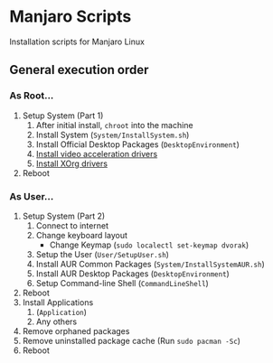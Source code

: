# Manjaro Scripts
Installation scripts for Manjaro Linux

## General execution order

### As Root...

1. Setup System (Part 1)
    1. After initial install, `chroot` into the machine
    2. Install System (`System/InstallSystem.sh`)
    3. Install Official Desktop Packages (`DesktopEnvironment`)
    4. [Install video acceleration drivers](https://wiki.archlinux.org/index.php/Hardware_video_acceleration#Installation)
    5. [Install XOrg drivers](https://wiki.archlinux.org/index.php/xorg#Driver_installation)
2. Reboot

### As User...

1. Setup System (Part 2)
    1. Connect to internet
    2. Change keyboard layout
        * Change Keymap (`sudo localectl set-keymap dvorak`)
    3. Setup the User (`User/SetupUser.sh`)
    4. Install AUR Common Packages (`System/InstallSystemAUR.sh`)
    5. Install AUR Desktop Packages (`DesktopEnvironment`)
    6. Setup Command-line Shell (`CommandLineShell`)
2. Reboot
3. Install Applications
    1. (`Application`)
    2. Any others
4. Remove orphaned packages
5. Remove uninstalled package cache (Run `sudo pacman -Sc`)
6. Reboot
